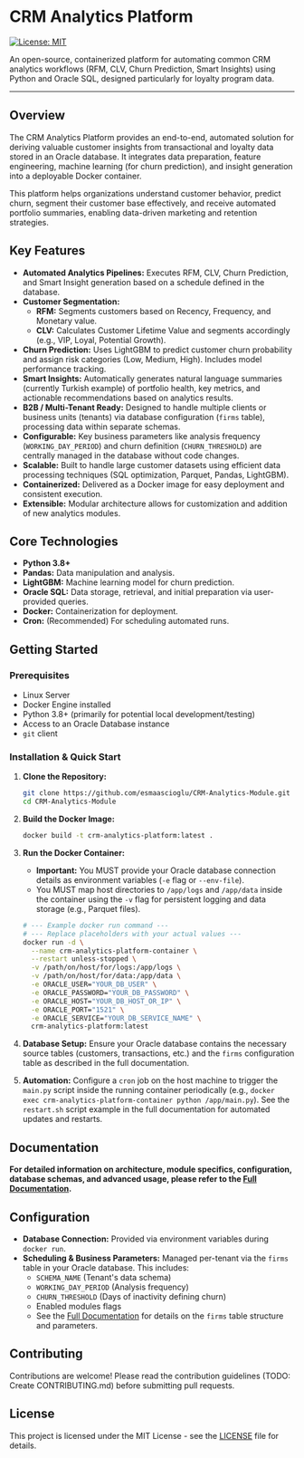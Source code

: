 # CRM Analytics Platform

[![License: MIT](https://img.shields.io/badge/License-MIT-yellow.svg)](https://opensource.org/licenses/MIT)

An open-source, containerized platform for automating common CRM analytics workflows (RFM, CLV, Churn Prediction, Smart Insights) using Python and Oracle SQL, designed particularly for loyalty program data.

---

## Overview

The CRM Analytics Platform provides an end-to-end, automated solution for deriving valuable customer insights from transactional and loyalty data stored in an Oracle database. It integrates data preparation, feature engineering, machine learning (for churn prediction), and insight generation into a deployable Docker container.

This platform helps organizations understand customer behavior, predict churn, segment their customer base effectively, and receive automated portfolio summaries, enabling data-driven marketing and retention strategies.

## Key Features

*   **Automated Analytics Pipelines:** Executes RFM, CLV, Churn Prediction, and Smart Insight generation based on a schedule defined in the database.
*   **Customer Segmentation:**
    *   **RFM:** Segments customers based on Recency, Frequency, and Monetary value.
    *   **CLV:** Calculates Customer Lifetime Value and segments accordingly (e.g., VIP, Loyal, Potential Growth).
*   **Churn Prediction:** Uses LightGBM to predict customer churn probability and assign risk categories (Low, Medium, High). Includes model performance tracking.
*   **Smart Insights:** Automatically generates natural language summaries (currently Turkish example) of portfolio health, key metrics, and actionable recommendations based on analytics results.
*   **B2B / Multi-Tenant Ready:** Designed to handle multiple clients or business units (tenants) via database configuration (`firms` table), processing data within separate schemas.
*   **Configurable:** Key business parameters like analysis frequency (`WORKING_DAY_PERIOD`) and churn definition (`CHURN_THRESHOLD`) are centrally managed in the database without code changes.
*   **Scalable:** Built to handle large customer datasets using efficient data processing techniques (SQL optimization, Parquet, Pandas, LightGBM).
*   **Containerized:** Delivered as a Docker image for easy deployment and consistent execution.
*   **Extensible:** Modular architecture allows for customization and addition of new analytics modules.

## Core Technologies

*   **Python 3.8+**
*   **Pandas:** Data manipulation and analysis.
*   **LightGBM:** Machine learning model for churn prediction.
*   **Oracle SQL:** Data storage, retrieval, and initial preparation via user-provided queries.
*   **Docker:** Containerization for deployment.
*   **Cron:** (Recommended) For scheduling automated runs.

## Getting Started

### Prerequisites

*   Linux Server
*   Docker Engine installed
*   Python 3.8+ (primarily for potential local development/testing)
*   Access to an Oracle Database instance
*   `git` client

### Installation & Quick Start

1.  **Clone the Repository:**
    ```bash
    git clone https://github.com/esmaascioglu/CRM-Analytics-Module.git
    cd CRM-Analytics-Module
    ```

2.  **Build the Docker Image:**
    ```bash
    docker build -t crm-analytics-platform:latest .
    ```

3.  **Run the Docker Container:**
    *   **Important:** You MUST provide your Oracle database connection details as environment variables (`-e` flag or `--env-file`).
    *   You MUST map host directories to `/app/logs` and `/app/data` inside the container using the `-v` flag for persistent logging and data storage (e.g., Parquet files).

    ```bash
    # --- Example docker run command ---
    # --- Replace placeholders with your actual values ---
    docker run -d \
      --name crm-analytics-platform-container \
      --restart unless-stopped \
      -v /path/on/host/for/logs:/app/logs \
      -v /path/on/host/for/data:/app/data \
      -e ORACLE_USER="YOUR_DB_USER" \
      -e ORACLE_PASSWORD="YOUR_DB_PASSWORD" \
      -e ORACLE_HOST="YOUR_DB_HOST_OR_IP" \
      -e ORACLE_PORT="1521" \
      -e ORACLE_SERVICE="YOUR_DB_SERVICE_NAME" \
      crm-analytics-platform:latest
    ```

4.  **Database Setup:** Ensure your Oracle database contains the necessary source tables (customers, transactions, etc.) and the `firms` configuration table as described in the full documentation.

5.  **Automation:** Configure a `cron` job on the host machine to trigger the `main.py` script inside the running container periodically (e.g., `docker exec crm-analytics-platform-container python /app/main.py`). See the `restart.sh` script example in the full documentation for automated updates and restarts.

## Documentation

**For detailed information on architecture, module specifics, configuration, database schemas, and advanced usage, please refer to the [Full Documentation](docs/index.md).**

## Configuration

*   **Database Connection:** Provided via environment variables during `docker run`.
*   **Scheduling & Business Parameters:** Managed per-tenant via the `firms` table in your Oracle database. This includes:
    *   `SCHEMA_NAME` (Tenant's data schema)
    *   `WORKING_DAY_PERIOD` (Analysis frequency)
    *   `CHURN_THRESHOLD` (Days of inactivity defining churn)
    *   Enabled modules flags
    *   See the [Full Documentation](docs/index.md) for details on the `firms` table structure and parameters.

## Contributing

Contributions are welcome! Please read the contribution guidelines (TODO: Create CONTRIBUTING.md) before submitting pull requests.

## License

This project is licensed under the MIT License - see the [LICENSE](LICENSE) file for details. <!-- Make sure you add a LICENSE file with your chosen license (e.g., MIT) -->